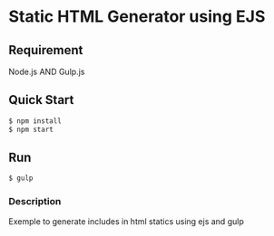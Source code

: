 # Static HTML Generator using EJS

## Requirement

Node.js AND
Gulp.js

## Quick Start

``` bash
$ npm install
$ npm start
```

## Run

``` bash
$ gulp
```

### Description

Exemple to generate includes in html statics using ejs and gulp

